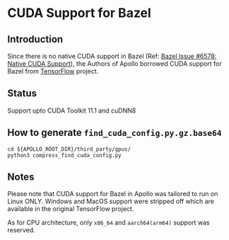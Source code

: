 # CUDA Support for Bazel

## Introduction

Since there is no native CUDA support in Bazel (Ref:
[Bazel Issue #6578: Native CUDA Support](https://github.com/bazelbuild/bazel/issues/6578)),
the Authors of Apollo borrowed CUDA support for Bazel from
[TensorFlow](https://https://github.com/tensorflow/tensorflow) project.

## Status

Support upto CUDA Toolkit 11.1 and cuDNN8

## How to generate `find_cuda_config.py.gz.base64`

```
cd ${APOLLO_ROOT_DIR}/third_party/gpus/
python3 compress_find_cuda_config.py
```

## Notes

Please note that CUDA support for Bazel in Apollo was tailored to run on Linux
ONLY. Windows and MacOS support were stripped off which are available in the
original TensorFlow project.

As for CPU architecture, only `x86_64` and `aarch64(arm64)` support was
reserved.

